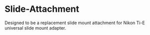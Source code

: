 # Slide-Attachment 
Designed to be a replacement slide mount attachment for Nikon Ti-E universal slide mount adapter.
